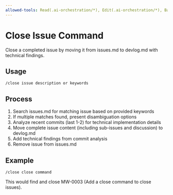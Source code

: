 ```yaml
---
allowed-tools: Read(.ai-orchestration/*), Edit(.ai-orchestration/*), Bash(command:grep*), Bash(command:git*)
---
```


# Close Issue Command

Close a completed issue by moving it from issues.md to devlog.md with technical findings.

## Usage
```
/close issue description or keywords
```

## Process
1. Search issues.md for matching issue based on provided keywords
2. If multiple matches found, present disambiguation options
3. Analyze recent commits (last 1-2) for technical implementation details
4. Move complete issue content (including sub-issues and discussion) to devlog.md
5. Add technical findings from commit analysis
6. Remove issue from issues.md

## Example
```
/close close command
```

This would find and close MW-0003 (Add a close command to close issues).